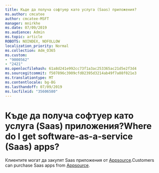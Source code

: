 ```yaml
---
title: Къде да получа софтуер като услуга (Saas) приложения?
ms.author: cmcatee
author: cmcatee-MSFT
manager: mnirkhe
ms.date: 07/09/2019
ms.audience: Admin
ms.topic: article
ROBOTS: NOINDEX, NOFOLLOW
localization_priority: Normal
ms.collection: Adm_O365
ms.custom:
- "9000562"
- "2421"
ms.openlocfilehash: 61a8d241e992cc73f1a3ac253365ac21d5e2f3d4
ms.sourcegitcommit: f507896c3909cfd02395d3214ab49f7a08f021e3
ms.translationtype: MT
ms.contentlocale: bg-BG
ms.lasthandoff: 07/09/2019
ms.locfileid: "35606580"
---
```

# <a name="where-do-i-get-software-as-a-service-saas-apps"></a><span data-ttu-id="65be1-102">Къде да получа софтуер като услуга (Saas) приложения?</span><span class="sxs-lookup"><span data-stu-id="65be1-102">Where do I get software-as-a-service (Saas) apps?</span></span>

<span data-ttu-id="65be1-103">Клиентите могат да закупят Saas приложения от [Appsource](http://www.appsource.com/).</span><span class="sxs-lookup"><span data-stu-id="65be1-103">Customers can purchase Saas apps from [Appsource](http://www.appsource.com/).</span></span>